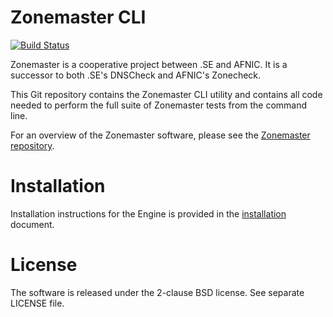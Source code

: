 Zonemaster CLI
==============
[![Build Status](https://travis-ci.org/dotse/zonemaster-engine.svg?branch=master)](https://travis-ci.org/dotse/zonemaster-engine)

Zonemaster is a cooperative project between .SE and AFNIC. It is a
successor to both .SE's DNSCheck and AFNIC's Zonecheck.

This Git repository contains the Zonemaster CLI utility
and contains all code needed to perform the full suite of Zonemaster
tests from the command line.

For an overview of the Zonemaster software, please see the
[Zonemaster repository](https://github.com/dotse/zonemaster).


Installation
============

Installation instructions for the Engine is provided in the
[installation](docs/installation.md) document.


License
=======

The software is released under the 2-clause BSD license. See separate LICENSE file.

